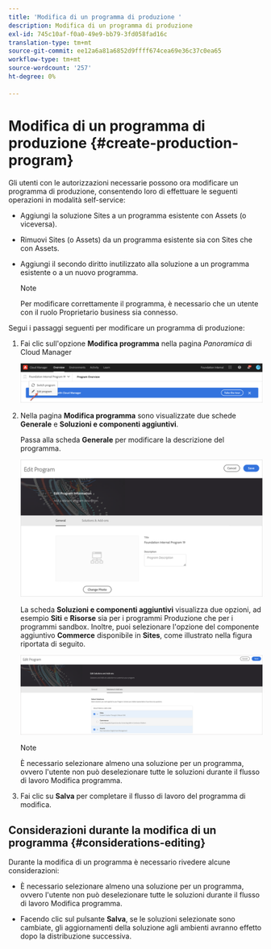 ```yaml
---
title: 'Modifica di un programma di produzione '
description: Modifica di un programma di produzione
exl-id: 745c10af-f0a0-49e9-bb79-3fd058fad16c
translation-type: tm+mt
source-git-commit: ee12a6a81a6852d9ffff674cea69e36c37c0ea65
workflow-type: tm+mt
source-wordcount: '257'
ht-degree: 0%

---
```


# Modifica di un programma di produzione {#create-production-program}

Gli utenti con le autorizzazioni necessarie possono ora modificare un programma di produzione, consentendo loro di effettuare le seguenti operazioni in modalità self-service:

* Aggiungi la soluzione Sites a un programma esistente con Assets (o viceversa).
* Rimuovi Sites (o Assets) da un programma esistente sia con Sites che con Assets.
* Aggiungi il secondo diritto inutilizzato alla soluzione a un programma esistente o a un nuovo programma.

   >[!NOTE]
   >Per modificare correttamente il programma, è necessario che un utente con il ruolo Proprietario business sia connesso.

Segui i passaggi seguenti per modificare un programma di produzione:

1. Fai clic sull&#39;opzione **Modifica programma** nella pagina *Panoramica* di Cloud Manager

   ![](assets/edit-program-overview.png)

1. Nella pagina **Modifica programma** sono visualizzate due schede **Generale** e **Soluzioni e componenti aggiuntivi**.

   Passa alla scheda **Generale** per modificare la descrizione del programma.

   ![](assets/edit-program-general.png)

   La scheda **Soluzioni e componenti aggiuntivi** visualizza due opzioni, ad esempio **Siti** e **Risorse** sia per i programmi Produzione che per i programmi sandbox. Inoltre, puoi selezionare l&#39;opzione del componente aggiuntivo **Commerce** disponibile in **Sites**, come illustrato nella figura riportata di seguito.

   ![](assets/edit-prg.png)

   >[!NOTE]
   >È necessario selezionare almeno una soluzione per un programma, ovvero l&#39;utente non può deselezionare tutte le soluzioni durante il flusso di lavoro Modifica programma.

1. Fai clic su **Salva** per completare il flusso di lavoro del programma di modifica.


## Considerazioni durante la modifica di un programma {#considerations-editing}

Durante la modifica di un programma è necessario rivedere alcune considerazioni:

* È necessario selezionare almeno una soluzione per un programma, ovvero l&#39;utente non può deselezionare tutte le soluzioni durante il flusso di lavoro Modifica programma.

* Facendo clic sul pulsante **Salva**, se le soluzioni selezionate sono cambiate, gli aggiornamenti della soluzione agli ambienti avranno effetto dopo la distribuzione successiva.
